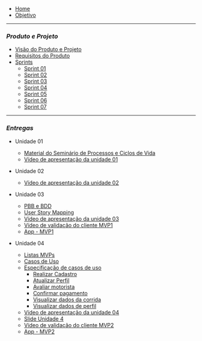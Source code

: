 - [Home](README.md)
- [Objetivo](pages/objetivo.md)

----------------------------------------------------
### _**Produto e Projeto**_

- [Visão do Produto e Projeto](pages/VisãodoProdutoeProjeto.md)
- [Requisitos do Produto](pages/ProductBacklog.md)
- [Sprints]()
   - [Sprint 01](pages/Sprint01.md)
   - [Sprint 02](pages/Sprint02.md)
   - [Sprint 03](pages/Sprint03.md)
   - [Sprint 04](pages/Sprint04.md)
   - [Sprint 05](pages/Sprint05.md)
   - [Sprint 06](pages/Sprint06.md)
   - [Sprint 07](pages/Sprint07.md)

----------------------------------------------------
### _**Entregas**_

- Unidade 01 
   - [Material do Seminário de Processos e Ciclos de Vida](pages/MaterialdoSemináriodoProcessoseCiclosdeVida.md)
   - [Vídeo de apresentação da unidade 01](pages/VideoApresentacaoDasEntregas.md)
   
- Unidade 02
   - [Vídeo de apresentação da unidade 02](pages/VideoApresentacaoUnidade2.md)

- Unidade 03
   - [PBB e BDD](pages/PBB_BDD.md)
   - [User Story Mapping](pages/USM.md)
   - [Vídeo de apresentação da unidade 03](pages/VideoApresentacaoUnidade3.md)
   - [Vídeo de validação do cliente MVP1](pages/videoValidacaoCliente.md)
   - [App - MVP1](pages/App.md)

- Unidade 04
   - [Listas MVPs](pages/listasMvp.md)
   - [Casos de Uso](pages/CasosDeUso.md)
   - [Especificação de casos de uso]()
      - [Realizar Cadastro](pages/RealizarCadastro.md)
      - [Atualizar Perfil](pages/AtualizarPerfil.md)
      - [Avaliar motorista](pages/AvaliarMotorista.md)
      - [Confirmar pagamento](pages/ConfirmarPagamento.md)
      - [Visualizar dados da corrida](pages/VisualizarDadosCorrida.md)
      - [Visualizar dados de perfil](pages/VisualizarDadosPefil.md)
   - [Vídeo de apresentação da unidade 04]() 
   - [Slide Unidade 4](https://www.canva.com/design/DAFZzHZTx9g/nbLWPhrD-XbFYTCfdsuMmA/view?utm_content=DAFZzHZTx9g&utm_campaign=designshare&utm_medium=link&utm_source=viewer)
   - [Vídeo de validação do cliente MVP2]()
   - [App - MVP2](pages/App2.md)




   
